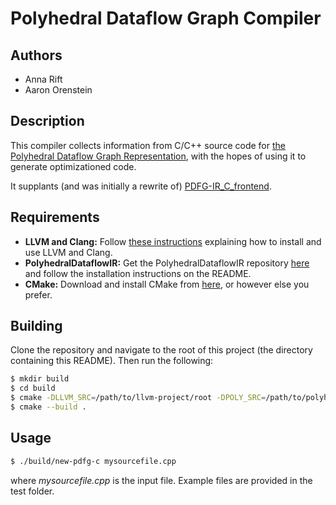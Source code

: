 Polyhedral Dataflow Graph Compiler
==================================

Authors
-------
- Anna Rift
- Aaron Orenstein


Description
-----------
This compiler collects information from C/C++ source code for
[the Polyhedral Dataflow Graph Representation](https://github.com/BoiseState-AdaptLab/PolyhedralDataflowIR),
with the hopes of using it to generate optimizationed code.

It supplants (and was initially a rewrite of)
[PDFG-IR_C_frontend](https://github.com/BoiseState-AdaptLab/PDFG-IR_C_frontend).


Requirements
------------
- **LLVM and Clang:** Follow [these instructions](https://github.com/BoiseState-AdaptLab/learningClangLLVM)
explaining how to install and use LLVM and Clang.
- **PolyhedralDataflowIR:** Get the PolyhedralDataflowIR repository
[here](https://github.com/BoiseState-AdaptLab/PolyhedralDataflowIR)
and follow the installation instructions on the README.
- **CMake:** Download and install CMake from [here](https://cmake.org/download/),
or however else you prefer.


Building
--------
Clone the repository and navigate to the root of this project (the directory
containing this README). Then run the following:
```bash
$ mkdir build
$ cd build
$ cmake -DLLVM_SRC=/path/to/llvm-project/root -DPOLY_SRC=/path/to/polyhedral/root ..
$ cmake --build .
```


Usage
-----
```bash
$ ./build/new-pdfg-c mysourcefile.cpp
```
where *mysourcefile.cpp* is the input file.
Example files are provided in the test folder.

